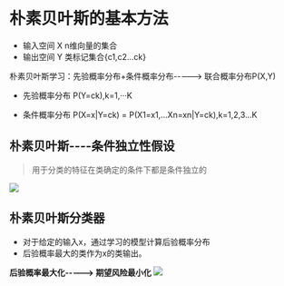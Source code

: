 # 朴素贝叶斯的基本方法

* 输入空间 X  n维向量的集合
* 输出空间 Y 类标记集合{c1,c2...ck}

朴素贝叶斯学习：先验概率分布+条件概率分布-----> 联合概率分布P(X,Y)


* 先验概率分布 P(Y=ck),k=1,···K

* 条件概率分布  P(X=x|Y=ck) = P(X1=x1,...Xn=xn|Y=ck),k=1,2,3...K

## 朴素贝叶斯----条件独立性假设

> 用于分类的特征在类确定的条件下都是条件独立的

![](https://github.com/LiuChuang0059/Machine_Learning/blob/master/Statical_Learning/Chapter_4-Naive-Bayes/picture/%E8%B4%9D%E5%8F%B6%E6%96%AF-%E6%9D%A1%E4%BB%B6%E7%8B%AC%E7%AB%8B.png)


## 朴素贝叶斯分类器
* 对于给定的输入x，通过学习的模型计算后验概率分布
* 后验概率最大的类作为x的类输出。

**后验概率最大化-----> 期望风险最小化**
![](https://github.com/LiuChuang0059/Machine_Learning/blob/master/Statical_Learning/Chapter_4-Naive-Bayes/picture/%E8%B4%9D%E5%8F%B6%E6%96%AF%E5%88%86%E7%B1%BB%E5%99%A8.png)

